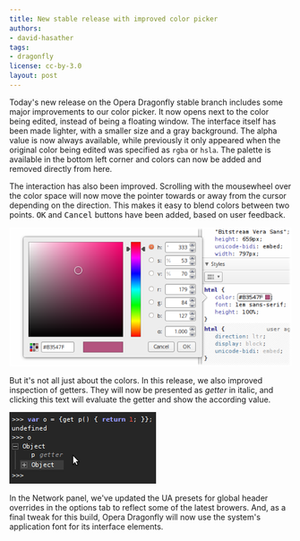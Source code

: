 ```yaml
---
title: New stable release with improved color picker
authors:
- david-hasather
tags:
- dragonfly
license: cc-by-3.0
layout: post
---
```


<p>Today&#39;s new release on the Opera Dragonfly stable branch includes some major improvements to our color picker. It now opens next to the color being edited, instead of being a floating window. The interface itself has been made lighter, with a smaller size and a gray background. The alpha value is now always available, while previously it only appeared when the original color being edited was specified as <code>rgba</code> or <code>hsla</code>. The palette is available in the bottom left corner and colors can now be added and removed directly from here.</p>
<p>The interaction has also been improved. Scrolling with the mousewheel over the color space will now move the pointer towards or away from the cursor depending on the direction. This makes it easy to blend colors between two points. <kbd>OK</kbd> and <kbd>Cancel</kbd> buttons have been added, based on user feedback.</p>
<img src="/blog/new-stable-release-improved-color-picker/0new.png" alt="The new and improved color picker dialog window" />
<p>But it&#39;s not all just about the colors. In this release, we also improved inspection of getters. They will now be presented as <em>getter</em> in italic, and clicking this text will evaluate the getter and show the according value.</p>
<img src="/blog/new-stable-release-improved-color-picker/getter.gif" alt="Animation showing the new getter evaluation: clicking on the &#39;getter&#39; string triggers the evaluation, and the according value is displayed in its place" />
<p>In the Network panel, we&#39;ve updated the UA presets for global header overrides in the options tab to reflect some of the latest browers. And, as a final tweak for this build, Opera Dragonfly will now use the system&#39;s application font for its interface elements.</p>
